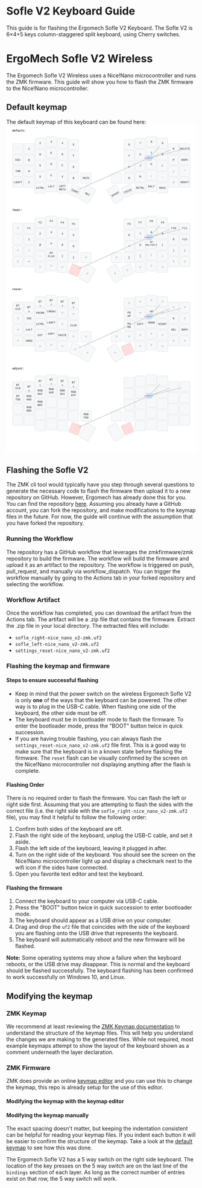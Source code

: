 # Sofle V2 Keyboard Guide
This guide is for flashing the Ergomech Sofle V2 Keyboard. The Sofle V2 is 6×4+5 keys column-staggered split keyboard, using Cherry switches.


# ErgoMech Sofle V2 Wireless
The Ergomech Sofle V2 Wireless uses a Nice!Nano microcontroller and runs the ZMK firmware. This guide will show you how to flash the ZMK firmware to the Nice!Nano microcontroller.

## Default keymap
The default keymap of this keyboard can be found here:
![Default Keymap](./keymap-drawer/sofle.svg)

## Flashing the Sofle V2
The ZMK cli tool would typically have you step through several questions to generate the necessary code to flash the firmware then upload it to a new repository on GitHub.
However, Ergomech has already done this for you. You can find the repository [here](https://github.com/ergomechstore/sofle-v2-nicenano-oled). Assuming you already have a GitHub account,
you can fork the repository, and make modifications to the keymap files in the future. For now, the guide will continue with the assumption that you have forked the repository.

### Running the Workflow
The repository has a GitHub workflow that leverages the zmkfirmware/zmk repository to build the firmware. The workflow will build the firmware and upload it as an artifact to the repository.
The workflow is triggered on push, pull_request, and manually via workflow_dispatch. You can trigger the workflow manually by going to the Actions tab in your forked repository and selecting the workflow.

### Workflow Artifact
Once the workflow has completed, you can download the artifact from the Actions tab. The artifact will be a .zip file that contains the firmware. Extract the .zip file in your
local directory. The extracted files will include:
- `sofle_right-nice_nano_v2-zmk.uf2`
- `sofle_left-nice_nano_v2-zmk.uf2`
- `settings_reset-nice_nano_v2-zmk.uf2`

### Flashing the keymap and firmware
#### Steps to ensure successful flashing
- Keep in mind that the power switch on the wireless Ergomech Sofle V2 is only **one** of the ways that the keyboard can be powered. The other way is to plug in the USB-C cable.
When flashing one side of the keyboard, the other side must be off. 
- The keyboard must be in bootloader mode to flash the firmware. To enter the bootloader mode, press the "BOOT" button twice in quick succession. 
- If you are having trouble flashing, you can always flash the `settings_reset-nice_nano_v2-zmk.uf2` file first. This is a good way to make sure 
that the keyboard is in a known state before flashing the firmware. The `reset` flash can be visually confirmed by the screen on the Nice!Nano microcontroller 
not displaying anything after the flash is complete.

#### Flashing Order
There is no required order to flash the firmware. You can flash the left or right side first. Assuming that you are attempting to flash the sides with the correct
file (i.e. the right side with the `sofle_right-nice_nano_v2-zmk.uf2` file), you may find it helpful to follow the following order:
1. Confirm both sides of the keyboard are off.
2. Flash the right side of the keyboard, unplug the USB-C cable, and set it aside.
3. Flash the left side of the keyboard, leaving it plugged in after.
4. Turn on the right side of the keyboard. You should see the screen on the Nice!Nano microcontroller light up and display a checkmark next to the wifi icon if the sides have connected.
5. Open you favorite text editor and test the keyboard.


#### Flashing the firmware
1. Connect the keyboard to your computer via USB-C cable.
2. Press the "BOOT" button twice in quick succession to enter bootloader mode.
3. The keyboard should appear as a USB drive on your computer.
4. Drag and drop the `uf2` file that coincides with the side of the keyboard you are flashing onto the USB drive that represents the keyboard.
5. The keyboard will automatically reboot and the new firmware will be flashed.

**Note:** Some operating systems may show a failure when the keyboard reboots, or the USB drive may disappear. This is normal and the keyboard should be flashed successfully.
The keyboard flashing has been confirmed to work successfully on Windows 10, and Linux. 

## Modifying the keymap

### ZMK Keymap
We recommend at least reviewing the [ZMK Keymap documentation](https://zmk.dev/docs/features/keymaps) to understand the structure of the keymap files. This
will help you understand the changes we are making to the generated files. While not required, most example keymaps attempt to show the layout of the keyboard
shown as a comment underneath the layer declaration.

### ZMK Firmware
ZMK does provide an online [keymap editor](https://nickcoutsos.github.io/keymap-editor) and you can use this to change the keymap, this repo is already setup for the use of this editor.

#### Modifying the keymap with the keymap editor

#### Modifying the keymap manually
The exact spacing doesn't matter, but keeping the indentation consistent can be helpful for reading your keymap files. If you indent each button it will be easier
to confirm the structure of the keymap. Take a look at the [default keymap](config/sofle.keymap) to see how this was done. 

The Ergomech Sofle V2 has a 5 way switch on the right side keyboard. The location of the key presses on the 5 way switch are on the last line of the `bindings` section of each layer.
As long as the correct number of entries exist on that row, the 5 way switch will work. 
